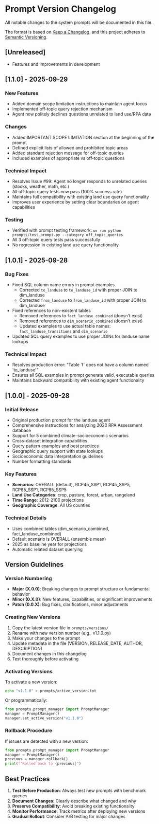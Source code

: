 # Prompt Version Changelog

All notable changes to the system prompts will be documented in this file.

The format is based on [Keep a Changelog](https://keepachangelog.com/en/1.0.0/),
and this project adheres to [Semantic Versioning](https://semver.org/spec/v2.0.0.html).

## [Unreleased]
- Features and improvements in development

## [1.1.0] - 2025-09-29

### New Features
- Added domain scope limitation instructions to maintain agent focus
- Implemented off-topic query rejection mechanism
- Agent now politely declines questions unrelated to land use/RPA data

### Changes
- Added IMPORTANT SCOPE LIMITATION section at the beginning of the prompt
- Defined explicit lists of allowed and prohibited topic areas
- Added standard rejection message for off-topic queries
- Included examples of appropriate vs off-topic questions

### Technical Impact
- Resolves Issue #99: Agent no longer responds to unrelated queries (stocks, weather, math, etc.)
- All off-topic query tests now pass (100% success rate)
- Maintains full compatibility with existing land use query functionality
- Improves user experience by setting clear boundaries on agent capabilities

### Testing
- Verified with prompt testing framework: `uv run python prompts/test_prompt.py --category off_topic_queries`
- All 3 off-topic query tests pass successfully
- No regression in existing land use query functionality

## [1.0.1] - 2025-09-28

### Bug Fixes
- Fixed SQL column name errors in prompt examples
  - Corrected `to_landuse` to `to_landuse_id` with proper JOIN to dim_landuse
  - Corrected `from_landuse` to `from_landuse_id` with proper JOIN to dim_landuse
- Fixed references to non-existent tables
  - Removed references to `fact_landuse_combined` (doesn't exist)
  - Removed references to `dim_scenario_combined` (doesn't exist)
  - Updated examples to use actual table names: `fact_landuse_transitions` and `dim_scenario`
- Updated SQL query examples to use proper JOINs for landuse name lookups

### Technical Impact
- Resolves production error: "Table 'f' does not have a column named 'to_landuse'"
- Ensures all SQL examples in prompt generate valid, executable queries
- Maintains backward compatibility with existing agent functionality

## [1.0.0] - 2025-09-28

### Initial Release
- Original production prompt for the landuse agent
- Comprehensive instructions for analyzing 2020 RPA Assessment database
- Support for 5 combined climate-socioeconomic scenarios
- Cross-dataset integration capabilities
- Query pattern examples and best practices
- Geographic query support with state lookups
- Socioeconomic data interpretation guidelines
- Number formatting standards

### Key Features
- **Scenarios**: OVERALL (default), RCP45_SSP1, RCP45_SSP5, RCP85_SSP1, RCP85_SSP5
- **Land Use Categories**: crop, pasture, forest, urban, rangeland
- **Time Range**: 2012-2100 projections
- **Geographic Coverage**: All US counties

### Technical Details
- Uses combined tables (dim_scenario_combined, fact_landuse_combined)
- Default scenario is OVERALL (ensemble mean)
- 2025 as baseline year for projections
- Automatic related dataset querying

## Version Guidelines

### Version Numbering
- **Major (X.0.0)**: Breaking changes to prompt structure or fundamental behavior
- **Minor (0.X.0)**: New features, capabilities, or significant improvements
- **Patch (0.0.X)**: Bug fixes, clarifications, minor adjustments

### Creating New Versions
1. Copy the latest version file in `prompts/versions/`
2. Rename with new version number (e.g., v1.1.0.py)
3. Make your changes to the prompt
4. Update metadata in the file (VERSION, RELEASE_DATE, AUTHOR, DESCRIPTION)
5. Document changes in this changelog
6. Test thoroughly before activating

### Activating Versions
To activate a new version:
```bash
echo "v1.1.0" > prompts/active_version.txt
```

Or programmatically:
```python
from prompts.prompt_manager import PromptManager
manager = PromptManager()
manager.set_active_version("v1.1.0")
```

### Rollback Procedure
If issues are detected with a new version:
```python
from prompts.prompt_manager import PromptManager
manager = PromptManager()
previous = manager.rollback()
print(f"Rolled back to {previous}")
```

## Best Practices

1. **Test Before Production**: Always test new prompts with benchmark queries
2. **Document Changes**: Clearly describe what changed and why
3. **Preserve Compatibility**: Avoid breaking existing functionality
4. **Monitor Performance**: Track metrics after deploying new versions
5. **Gradual Rollout**: Consider A/B testing for major changes